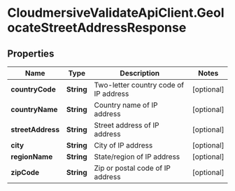 # CloudmersiveValidateApiClient.GeolocateStreetAddressResponse

## Properties
Name | Type | Description | Notes
------------ | ------------- | ------------- | -------------
**countryCode** | **String** | Two-letter country code of IP address | [optional] 
**countryName** | **String** | Country name of IP address | [optional] 
**streetAddress** | **String** | Street address of IP address | [optional] 
**city** | **String** | City of IP address | [optional] 
**regionName** | **String** | State/region of IP address | [optional] 
**zipCode** | **String** | Zip or postal code of IP address | [optional] 


